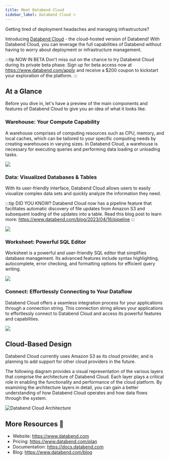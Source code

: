 ```yaml
---
title: Meet Databend Cloud
sidebar_label: Databend Cloud 🔥
---
```


Getting tired of deployment headaches and managing infrastructure?

Introducing [Databend Cloud](https://www.databend.com/) - the cloud-hosted version of Databend! With Databend Cloud, you can leverage the full capabilities of Databend without having to worry about deployment or infrastructure management.

:::tip NOW IN BETA
Don't miss out on the chance to try Databend Cloud during its private beta phase. Sign up for beta access now at https://www.databend.com/apply and receive a $200 coupon to kickstart your exploration of the platform.
:::

## At a Glance

Before you dive in, let's have a preview of the main components and features of Databend Cloud to give you an idea of what it looks like.

### Warehouse: Your Compute Capability

A warehouse comprises of computing resources such as CPU, memory, and local caches, which can be tailored to your specific computing needs by creating warehouses in varying sizes. In Databend Cloud, a warehouse is necessary for executing queries and performing data loading or unloading tasks.

<img src="/img/cloud/databend-cloud-warehouses.gif"/>

### Data: Visualized Databases & Tables

With its user-friendly interface, Databend Cloud allows users to easily visualize complex data sets and quickly analyze the information they need.

:::tip DID YOU KNOW?
Databend Cloud now has a pipeline feature that facilitates automatic discovery of file updates from Amazon S3 and subsequent loading of the updates into a table. Read this blog post to learn more: https://www.databend.com/blog/2023/04/16/pipeline
:::

<img src="/img/cloud/databend-cloud-data.png"/>

### Worksheet: Powerful SQL Editor

Worksheet is a powerful and user-friendly SQL editor that simplifies database management. Its advanced features include syntax highlighting, autocomplete, error checking, and formatting options for efficient query writing.

<img src="/img/cloud/databend-cloud-worksheet.png"/>

### Connect: Effortlessly Connecting to Your Dataflow

Databend Cloud offers a seamless integration process for your applications through a connection string. This connection string allows your applications to effortlessly connect to Databend Cloud and access its powerful features and capabilities.

<img src="/img/cloud/databend-cloud-connect.gif"/>

## Cloud-Based Design

Databend Cloud currently uses Amazon S3 as its cloud provider, and is planning to add support for other cloud providers in the future.

The following diagram provides a visual representation of the various layers that comprise the architecture of Databend Cloud. Each layer plays a critical role in enabling the functionality and performance of the cloud platform. By examining the architecture layers in detail, you can gain a better understanding of how Databend Cloud operates and how data flows through the system.

<img src="https://user-images.githubusercontent.com/172204/221402796-646f5bc7-40b9-4e42-b837-2e60e1ba4583.png" alt="Databend Cloud Architecture" />


## More Resources 🔗

- Website: https://www.databend.com
- Pricing: https://www.databend.com/plan
- Documentation: https://docs.databend.com
- Blog: https://www.databend.com/blog 